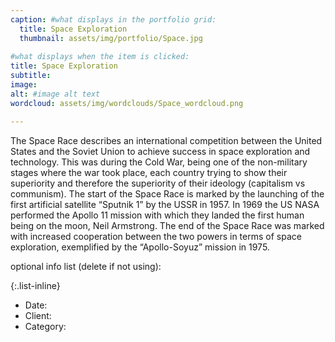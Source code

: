 ```yaml
---
caption: #what displays in the portfolio grid:
  title: Space Exploration
  thumbnail: assets/img/portfolio/Space.jpg
  
#what displays when the item is clicked:
title: Space Exploration
subtitle: 
image: 
alt: #image alt text
wordcloud: assets/img/wordclouds/Space_wordcloud.png

---
```

The Space Race describes an international competition between the United States and the Soviet Union to achieve success in space exploration and technology. This was during the Cold War, being one of the non-military stages where the war took place, each country trying to show their superiority and therefore the superiority of their ideology (capitalism vs communism). 
The start of the Space Race is marked by the launching of the first artificial satellite “Sputnik 1” by the USSR in 1957. In 1969 the US NASA performed the Apollo 11 mission with which they landed the first human being on the moon, Neil Armstrong. 
The end of the Space Race was marked with increased cooperation between the two powers in terms of space exploration, exemplified by the “Apollo-Soyuz” mission in 1975.

optional info list (delete if not using):

{:.list-inline} 
- Date: 
- Client: 
- Category: 
